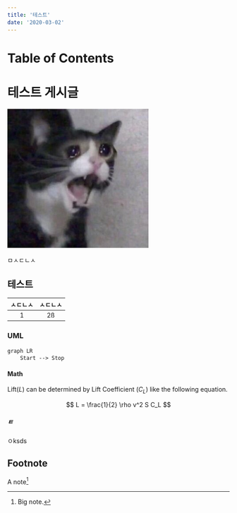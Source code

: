 ```yaml
---
title: '테스트'
date: '2020-03-02'
---
```


# Table of Contents

# 테스트 게시글

![meow](./meow.jpg)

ㅁㅅㄷㄴㅅ

## 테스트

| ㅅㄷㄴㅅ | ㅅㄷㄴㅅ |
| :------: | :------: |
|    1     |    2ß    |

### UML

```mermaid
graph LR
    Start --> Stop
```

#### Math

Lift($L$) can be determined by Lift Coefficient ($C_L$) like the following
equation.

$$
L = \frac{1}{2} \rho v^2 S C_L
$$

##### ㅌ

ㅇksds

## Footnote

A note[^1]

[^1]: Big note.
